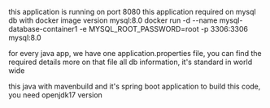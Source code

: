 this application is running on port 8080
this application required on mysql db with docker image version mysql:8.0
docker run -d --name mysql-database-container1  -e MYSQL_ROOT_PASSWORD=root -p 3306:3306 mysql:8.0

for every java app, we have one application.properties file, you can find the required details more on that file all db information, it's standard in world wide

this java with mavenbuild and it's spring boot application
to build this code, you need openjdk17 version
